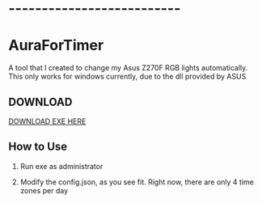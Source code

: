 # --------------------------

# AuraForTimer

A tool that I created to change my Asus Z270F RGB lights automatically. This only works for windows currently, due to the dll provided by ASUS

## DOWNLOAD

[DOWNLOAD EXE HERE](https://github.com/whocontributes/AuraForTimer/releases/)

## How to Use

1. Run exe as administrator

2. Modify the config.json, as you see fit. Right now, there are only 4 time zones per day